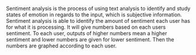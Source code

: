 Sentiment analysis is the process of using text analysis to identify and study states of emotion in regards to the input, which is subjective information.
Sentiment analysis is able to identify the amount of sentiment each user has for what it is processing. It will give numbers based on each users sentiment.
To each user, outputs of higher numbers mean a higher sentiment and lower numbers are given for lower sentiment. Then the numbers are graphed according to each user.
